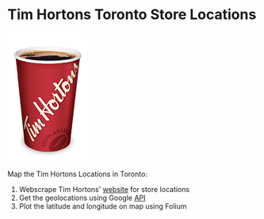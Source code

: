 # Tim Hortons Toronto Store Locations 


![Tim Hortons Cup](timHortonsCup.png)

Map the Tim Hortons Locations in Toronto: 
  1. Webscrape Tim Hortons' [website](https://locations.timhortons.com/ca/on/toronto.html) for store locations
  2. Get the geolocations using Google [API](https://maps.googleapis.com) 
  3. Plot the latitude and longitude on map using Folium 